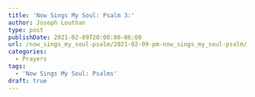 ```yaml
---
title: 'Now Sings My Soul: Psalm 3:'
author: Joseph Louthan
type: post
publishDate: 2021-02-09T20:00:00-06:00
url: /now_sings_my_soul-psalm/2021-02-09-pm-now_sings_my_soul-psalm/
categories:
  - Prayers
tags:
  - 'Now Sings My Soul: Psalms'
draft: true
---
```

<pre>
<div style="font-variant: small-caps;">

</div>

</pre>
